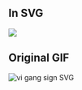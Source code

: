 
In SVG
------

<img src="https://raw.github.com/halst/vi-gang-sign/master/vi.svg" type="image/svg+xml" />
   
Original GIF
------------

![vi gang sign SVG](https://raw.github.com/halst/vi-gang-sign/master/vi.gif)
